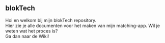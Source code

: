 ## blokTech
Hoi en welkom bij mijn blokTech repository. <br>
Hier zie je alle documenten voor het maken van mijn matching-app. Wil je weten wat het proces is?<br>
Ga dan naar de Wiki!
